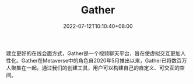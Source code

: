 ﻿---
weight: 
title: "Gather"
description: "建立更好的在线会面方式，Gather是一个视频聊天平台，旨在使虚拟交互更加人性化"
date: 2022-07-12T10:10:40+08:00
lastmod: 2022-07-12T10:10:40+08:00
draft: false
authors: ["Cindy"]
featuredImage: "43.png"
link: "https://www.gather.town/"
tags: ["Gather","ΠιΔβΙη½»"]
categories: ["navigation"]
navigation: ["ΠιΔβΙη½»"]
lightgallery: true
toc: true
pinned: false
recommend: false
recommend1: fals
---
建立更好的在线会面方式，Gather是一个视频聊天平台，旨在使虚拟交互更加人性化。Gather在Metaverse中的角色自2020年5月推出以来，Gather已将数百万人聚集在一起。通过我们的创建工具，用户可以构建自己的自定义、可交互的空间。
